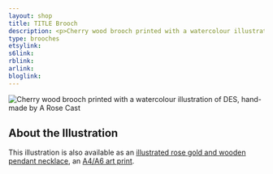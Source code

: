 ```yaml
---
layout: shop
title: TITLE Brooch
description: <p>Cherry wood brooch printed with a watercolour illustration with protective gloss seal. Hand assembled with a metal backing.</p>
type: brooches
etsylink: 
s6link: 
rblink: 
arlink: 
bloglink: 
---
```


<div class="carosel">
    <img src="/assets/shop/IMG.jpg" alt="Cherry wood brooch printed with a watercolour illustration of DES, hand-made by A Rose Cast" title="Cherry wood brooch printed with a watercolour illustration of DES, hand-made by @arosecast">
</div>

<h2>About the Illustration</h2>


This illustration is also available as an [illustrated rose gold and wooden pendant necklace](), an [A4/A6 art print]().